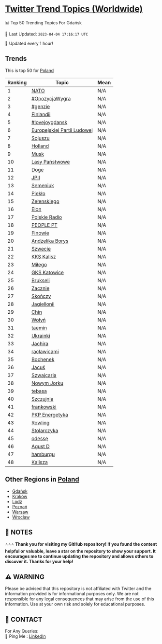 [Twitter Trend Topics (Worldwide)](https://github.com/ErcinDedeoglu/Twitter-Trend-Topics)
==========


📊 Top 50 Trending Topics For Gdańsk

📆 Last Updated: `2023-04-04 17:16:17 UTC`

🔧 Updated every 1 hour!


## Trends

This is top 50 for [Poland](</Poland>)

| Ranking | Topic | Mean |
| ------- | ------------ | ------------ |
| 1 | [NATO](http://twitter.com/search?q=NATO) | N/A |
| 2 | [#OpozycjaWygra](http://twitter.com/search?q=%23OpozycjaWygra) | N/A |
| 3 | [#genzie](http://twitter.com/search?q=%23genzie) | N/A |
| 4 | [Finlandii](http://twitter.com/search?q=Finlandii) | N/A |
| 5 | [#lovejoygdansk](http://twitter.com/search?q=%23lovejoygdansk) | N/A |
| 6 | [Europejskiej Partii Ludowej](http://twitter.com/search?q=Europejskiej+Partii+Ludowej) | N/A |
| 7 | [Sojuszu](http://twitter.com/search?q=Sojuszu) | N/A |
| 8 | [Holland](http://twitter.com/search?q=Holland) | N/A |
| 9 | [Musk](http://twitter.com/search?q=Musk) | N/A |
| 10 | [Lasy Państwowe](http://twitter.com/search?q=Lasy+Pa%c5%84stwowe) | N/A |
| 11 | [Doge](http://twitter.com/search?q=Doge) | N/A |
| 12 | [JPII](http://twitter.com/search?q=JPII) | N/A |
| 13 | [Semeniuk](http://twitter.com/search?q=Semeniuk) | N/A |
| 14 | [Piekło](http://twitter.com/search?q=Piek%c5%82o) | N/A |
| 15 | [Zełenskiego](http://twitter.com/search?q=Ze%c5%82enskiego) | N/A |
| 16 | [Elon](http://twitter.com/search?q=Elon) | N/A |
| 17 | [Polskie Radio](http://twitter.com/search?q=Polskie+Radio) | N/A |
| 18 | [PEOPLE PT](http://twitter.com/search?q=PEOPLE+PT) | N/A |
| 19 | [Finowie](http://twitter.com/search?q=Finowie) | N/A |
| 20 | [Andżelika Borys](http://twitter.com/search?q=And%c5%bcelika+Borys) | N/A |
| 21 | [Szwecję](http://twitter.com/search?q=Szwecj%c4%99) | N/A |
| 22 | [KKS Kalisz](http://twitter.com/search?q=KKS+Kalisz) | N/A |
| 23 | [Miłego](http://twitter.com/search?q=Mi%c5%82ego) | N/A |
| 24 | [GKS Katowice](http://twitter.com/search?q=GKS+Katowice) | N/A |
| 25 | [Brukseli](http://twitter.com/search?q=Brukseli) | N/A |
| 26 | [Zacznie](http://twitter.com/search?q=Zacznie) | N/A |
| 27 | [Skończy](http://twitter.com/search?q=Sko%c5%84czy) | N/A |
| 28 | [Jagiellonii](http://twitter.com/search?q=Jagiellonii) | N/A |
| 29 | [Chin](http://twitter.com/search?q=Chin) | N/A |
| 30 | [Wołyń](http://twitter.com/search?q=Wo%c5%82y%c5%84) | N/A |
| 31 | [taemin](http://twitter.com/search?q=taemin) | N/A |
| 32 | [Ukrainki](http://twitter.com/search?q=Ukrainki) | N/A |
| 33 | [Jachira](http://twitter.com/search?q=Jachira) | N/A |
| 34 | [racławicami](http://twitter.com/search?q=rac%c5%82awicami) | N/A |
| 35 | [Bochenek](http://twitter.com/search?q=Bochenek) | N/A |
| 36 | [Jacuś](http://twitter.com/search?q=Jacu%c5%9b) | N/A |
| 37 | [Szwajcaria](http://twitter.com/search?q=Szwajcaria) | N/A |
| 38 | [Nowym Jorku](http://twitter.com/search?q=Nowym+Jorku) | N/A |
| 39 | [tebasa](http://twitter.com/search?q=tebasa) | N/A |
| 40 | [Szczujnia](http://twitter.com/search?q=Szczujnia) | N/A |
| 41 | [frankowski](http://twitter.com/search?q=frankowski) | N/A |
| 42 | [PKP Energetyka](http://twitter.com/search?q=PKP+Energetyka) | N/A |
| 43 | [Rowling](http://twitter.com/search?q=Rowling) | N/A |
| 44 | [Stolarczyka](http://twitter.com/search?q=Stolarczyka) | N/A |
| 45 | [odessę](http://twitter.com/search?q=odess%c4%99) | N/A |
| 46 | [Agust D](http://twitter.com/search?q=Agust+D) | N/A |
| 47 | [hamburgu](http://twitter.com/search?q=hamburgu) | N/A |
| 48 | [Kalisza](http://twitter.com/search?q=Kalisza) | N/A |



## Other Regions in [Poland](</Poland>)

* [Gdańsk](</Poland/Gdańsk.md>)
* [Kraków](</Poland/Kraków.md>)
* [Lodz](</Poland/Lodz.md>)
* [Poznań](</Poland/Poznań.md>)
* [Warsaw](</Poland/Warsaw.md>)
* [Wroclaw](</Poland/Wroclaw.md>)



## 📝 NOTES

⭐⭐⭐ **Thank you for visiting my GitHub repository! If you found the content helpful or valuable, leave a star on the repository to show your support. It encourages me to continue updating the repository and allows others to discover it. Thanks for your help!**


## ⚠️ WARNING

Please be advised that this repository is not affiliated with Twitter and the information provided is for informational purposes only. We are not responsible for any legal consequences that may arise from the use of this information. Use at your own risk and solely for educational purposes.


## 📨 CONTACT

 For Any Queries:  
            🏓 Ping Me : [LinkedIn](https://www.linkedin.com/in/ercindedeoglu/)

